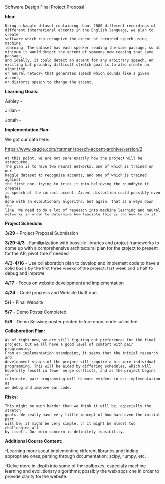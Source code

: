 Software Design Final Project Proposal

**Idea:**

    Using a kaggle dataset containing about 2000 different recordings of
    different international accents in the English language, we plan to create
    software which can recognize the accent of recorded speech using machine
    learning. The dataset has each speaker reading the same passage, so at
    minimum it would detect the accent of someone new reading that same passage,
    and ideally, it could detect an accent for any arbitrary speech. An
    exciting but probably difficult stretch goal is to also create an algorithm
    or neural network that generates speech which sounds like a given accent,
    or distorts speech to change the accent.



**Learning Goals:**

Ashley -

Jillian -

Jonah -


**Implementation Plan:**

We got our data here:

https://www.kaggle.com/rtatman/speech-accent-archive/version/2

    At this point, we are not sure exactly how the project will be structured.
    The plan is to have two neural networks, one of which is trained on our
    kaggle dataset to recognize accents, and one of which is trained against
    the first one, trying to trick it into believing the soundbyte it creates
    is speech of the correct accent. Accent distortion could possibly even be
    done with an evolutionary algorithm, but again, that is a ways down the
    line. We need to do a lot of research into machine learning and neural
    networks in order to determine how feasible this is and how to do it.


**Project Schedule:**

**3/29** - Project Proposal Submission

**3/29-4/3** - Familiarization with possible libraries and project frameworks to
come up with a comprehensive architectural plan for the project to present for
the AR; pivot time if needed

**4/3-4/16** - Use collaboration plan to develop and implement code to have a
solid basis by the first three weeks of the project; last week and a half to
debug and improve

**4/17** - Focus on website development and implementation

**4/24** - Code progress and Website Draft due

**5/1** - Final Website

**5/7** - Demo Poster Completed

**5/8** - Demo Session; poster printed before noon; code submitted



**Collaboration Plan:**

    As of right now, we are still figuring out preferences for the final
    project, but we all have a good level of comfort with pair programming.
    From an implementation standpoint, it seems that the initial research and
    development stages of the project will require a bit more individual
    programming. This will be aided by differing schedules, which will
    hopefully result in fewer merge conflicts, and as the project begins to
    culminate, pair programming will be more evident in our implementation as
    we debug and improve our code.

**Risks:**

    This might be much harder than we think it will be, especially the stretch
    goals. We really have very little concept of how hard even the initial part
    will be; it might be very simple, or it might be almost too challenging all
    by itself. Our main concern is definitely feasibility.

**Additional Course Content:**

-Learning more about implementing different libraries and finding appropriate
ones; parsing through documentation; scipy, numpy, etc.

-Delve more in-depth into some of the toolboxes, especially machine learning and
evolutionary algorithms; possibly the web apps one in order to provide clarity
for the website.
